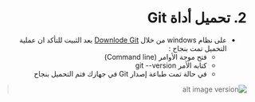 <div dir=rtl>

# 2. تحميل أداة Git 
* على نظام  windows من خلال [Downlode Git](https://git-scm.com/downloads)
بعد الثبيت للتأكد ان عملية التحميل تمت بنجاح :
     * فتح موجة الأوامر (Command line)
     * كتابه الأمر git --version 
     *  في حالة تمت طباعة إصدار Git في جهازك  فتم التحميل بنجاح 


>  ![alt image version](https://i.stack.imgur.com/rhbp2.png)


</div>